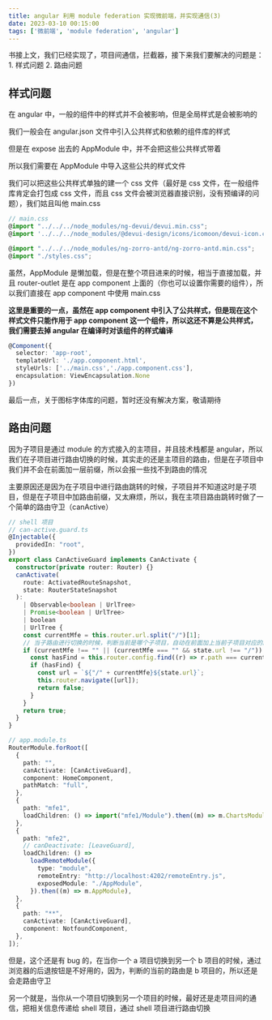```yaml
---
title: angular 利用 module federation 实现微前端，并实现通信(3)
date: 2023-03-10 00:15:00
tags: ['微前端', 'module federation', 'angular']
---
```


书接上文，我们已经实现了，项目间通信，拦截器，接下来我们要解决的问题是：1. 样式问题 2. 路由问题

## 样式问题

在 angular 中，一般的组件中的样式并不会被影响，但是全局样式是会被影响的

我们一般会在 angular.json 文件中引入公共样式和依赖的组件库的样式

但是在 expose 出去的 AppModule 中，并不会把这些公共样式带着

所以我们需要在 AppModule 中导入这些公共的样式文件

我们可以把这些公共样式单独的建一个 css 文件（最好是 css 文件，在一般组件库肯定会打包成 css 文件，而且 css 文件会被浏览器直接识别，没有预编译的问题），我们姑且叫他 main.css

```typescript
// main.css
@import "../../../node_modules/ng-devui/devui.min.css";
@import '../../../node_modules/@devui-design/icons/icomoon/devui-icon.css';

@import "../../../node_modules/ng-zorro-antd/ng-zorro-antd.min.css";
@import "./styles.css";
```

虽然，AppModule 是懒加载，但是在整个项目进来的时候，相当于直接加载，并且 router-outlet 是在 app component 上面的（你也可以设置你需要的组件），所以我们直接在 app component 中使用 main.css

**这里是重要的一点，虽然在 app component 中引入了公共样式，但是现在这个样式文件只能作用于 app component 这一个组件，所以这还不算是公共样式，我们需要去掉 angular 在编译时对该组件的样式编译**

```typescript
@Component({
  selector: 'app-root',
  templateUrl: './app.component.html',
  styleUrls: ['../main.css','./app.component.css'],
  encapsulation: ViewEncapsulation.None
})
```

最后一点，关于图标字体库的问题，暂时还没有解决方案，敬请期待

## 路由问题

因为子项目是通过 module 的方式接入的主项目，并且技术栈都是 angular，所以我们在子项目进行路由切换的时候，其实走的还是主项目的路由，但是在子项目中我们并不会在前面加一层前缀，所以会报一些找不到路由的情况

主要原因还是因为在子项目中进行路由跳转的时候，子项目并不知道这时是子项目，但是在子项目中加路由前缀，又太麻烦，所以，我在主项目路由跳转时做了一个简单的路由守卫（canActive）

```typescript
// shell 项目
// can-active.guard.ts
@Injectable({
  providedIn: "root",
})
export class CanActiveGuard implements CanActivate {
  constructor(private router: Router) {}
  canActivate(
    route: ActivatedRouteSnapshot,
    state: RouterStateSnapshot
  ):
    | Observable<boolean | UrlTree>
    | Promise<boolean | UrlTree>
    | boolean
    | UrlTree {
    const currentMfe = this.router.url.split("/")[1];
    // 当子路由进行切换的时候，判断当前是哪个子项目，自动在前面加上当前子项目对应的路由前缀
    if (currentMfe !== "" || (currentMfe === "" && state.url !== "/")) {
      const hasFind = this.router.config.find((r) => r.path === currentMfe);
      if (hasFind) {
        const url = `${"/" + currentMfe}${state.url}`;
        this.router.navigate([url]);
        return false;
      }
    }
    return true;
  }
}

// app.module.ts
RouterModule.forRoot([
  {
    path: "",
    canActivate: [CanActiveGuard],
    component: HomeComponent,
    pathMatch: "full",
  },
  {
    path: "mfe1",
    loadChildren: () => import("mfe1/Module").then((m) => m.ChartsModule),
  },
  {
    path: "mfe2",
    // canDeactivate: [LeaveGuard],
    loadChildren: () =>
      loadRemoteModule({
        type: "module",
        remoteEntry: "http://localhost:4202/remoteEntry.js",
        exposedModule: "./AppModule",
      }).then((m) => m.AppModule),
  },
  {
    path: "**",
    canActivate: [CanActiveGuard],
    component: NotfoundComponent,
  },
]);
```

但是，这个还是有 bug 的，在当你一个 a 项目切换到另一个 b 项目的时候，通过浏览器的后退按钮是不好用的，因为，判断的当前的路由是 b 项目的，所以还是会走路由守卫

另一个就是，当你从一个项目切换到另一个项目的时候，最好还是走项目间的通信，把相关信息传递给 shell 项目，通过 shell 项目进行路由切换
